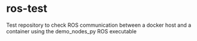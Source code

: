 # ros-test
Test repository to check ROS communication between a docker host and a container using the demo_nodes_py ROS executable
